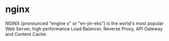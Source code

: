 # nginx

NGINX (pronounced "engine x" or "en-jin-eks") is the world's most popular Web Server, high performance Load Balancer, Reverse Proxy, API Gateway and Content Cache.